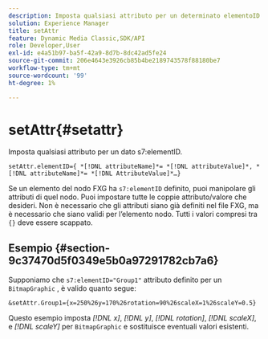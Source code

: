```yaml
---
description: Imposta qualsiasi attributo per un determinato elementoID s7.
solution: Experience Manager
title: setAttr
feature: Dynamic Media Classic,SDK/API
role: Developer,User
exl-id: e4a51b97-ba5f-42a9-8d7b-8dc42ad5fe24
source-git-commit: 206e4643e3926cb85b4be2189743578f88180be7
workflow-type: tm+mt
source-wordcount: '99'
ht-degree: 1%

---
```


# setAttr{#setattr}

Imposta qualsiasi attributo per un dato s7:elementID.

`setAttr.elementID={ *[!DNL attributeName]*= *[!DNL attributeValue]*, *[!DNL attributeName]*= *[!DNL AttributeValue]*…}`

Se un elemento del nodo FXG ha `s7:elementID` definito, puoi manipolare gli attributi di quel nodo. Puoi impostare tutte le coppie attributo/valore che desideri. Non è necessario che gli attributi siano già definiti nel file FXG, ma è necessario che siano validi per l’elemento nodo. Tutti i valori compresi tra `{}` deve essere scappato.

## Esempio {#section-9c37470d5f0349e5b0a97291782cb7a6}

Supponiamo che `s7:elementID="Group1"` attributo definito per un `BitmapGraphic` , è valido quanto segue:

`&setAttr.Group1={x=250%26y=170%26rotation=90%26scaleX=1%26scaleY=0.5}`

Questo esempio imposta *[!DNL x]*, *[!DNL y]*, *[!DNL rotation]*, *[!DNL scaleX]*, e *[!DNL scaleY]* per `BitmapGraphic` e sostituisce eventuali valori esistenti.
